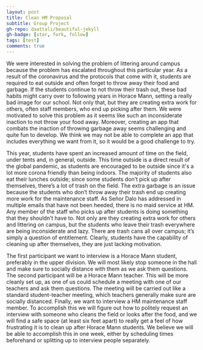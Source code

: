 ```yaml
---
layout: post
title: Clean HM Proposal
subtitle: Group Project
gh-repo: daattali/beautiful-jekyll
gh-badge: [star, fork, follow]
tags: [test]
comments: true
---
```


We were interested in solving the problem of littering around campus because the problem has escalated throughout this particular year. As a result of the coronavirus and the protocols that come with it, students are required to eat outside and often forget to throw away their food and garbage. If the students continue to not throw their trash out, these bad habits might carry over to following years in Horace Mann, setting a really bad image for our school.  Not only that, but they are creating extra work for others, often staff members, who end up picking after them. We were motivated to solve this problem as it seems like such an inconsiderate inaction to not throw your food away. Moreover, creating an app that combats the inaction of throwing garbage away seems challenging and quite fun to develop. We think we may not be able to complete an app that includes everything we want from it, so it would be a good challenge to try.

This year, students have spent an increased amount of time on the field, under tents and, in general, outside. This time outside is a direct result of the global pandemic, as students are encouraged to be outside since it's a lot more corona friendly than being indoors. The majority of students also eat their lunches outside; since some students don’t pick up after themselves, there’s a lot of trash on the field. The extra garbage is an issue because the students who don’t throw away their trash end up creating more work for the maintenance staff. As Señor Dalo has addressed in multiple emails that have not been heeded, there is no maid service at HM. Any member of the staff who picks up after students is doing something that they shouldn’t have to. Not only are they creating extra work for others and littering on campus, but the students who leave their trash everywhere are being inconsiderate and lazy. There are trash cans all over campus; it’s simply a question of entitlement.  Clearly, students have the capability of cleaning up after themselves, they are just lacking motivation.

The first participant we want to interview is a Horace Mann student, preferably in the upper division. We will most likely stop someone in the hall and make sure to socially distance with them as we ask them questions. The second participant will be a Horace Mann teacher. This will be more cleanly set up, as one of us could schedule a meeting with one of our teachers and ask them questions. The meeting will be carried out like a standard student-teacher meeting, which teachers generally make sure are socially distanced. Finally, we want to interview a HM maintenance staff member. To accomplish this we will figure out how to politely request an interview with someone who cleans the field or looks after the food, and we will find a safe space (at least six feet apart) to really get a feel of how frustrating it is to clean up after Horace Mann students. We believe we will be able to accomplish this in one week, either by scheduling times beforehand or splitting up to interview people separately.
